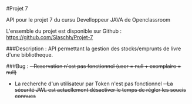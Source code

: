 #Projet 7

API pour le projet 7 du cursu Develloppeur JAVA de Openclassroom

L'ensemble du projet est disponible sur Github : https://github.com/Slaschh/Projet-7

###Description :
API permettant la gestion des stocks/emprunts de livre d'une bibliotheque.

###Bug :
~~- Reservation n'est pas fonctionnel (user = null ~~+ exemplaire = null~~)~~
- La recherche d'un utilisateur par Token n'est pas fonctionnel
~~- La sécurité JWL est actuellement désactiver le temps de régler les soucis connues~~

